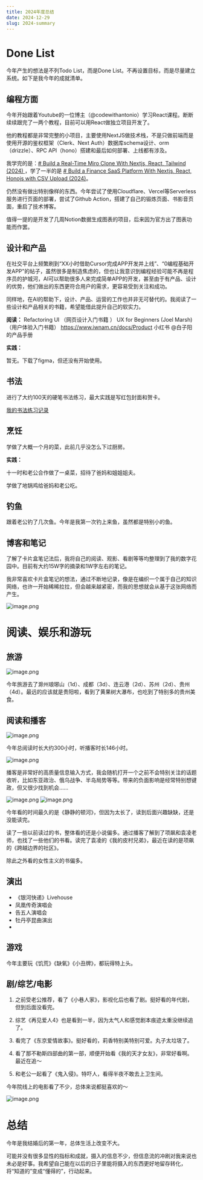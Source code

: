 ```yaml
---
title: 2024年度总结
date: 2024-12-29
slug: 2024-summary
---
```

# Done List

今年产生的想法是不列Todo List，而是Done List。不再设置目标，而是尽量建立系统。如下是我今年的成就清单。
## 编程方面

今年开始跟着Youtube的一位博主（@codewithantonio）学习React课程。断断续续跟完了一两个教程，目前可以用React做独立项目开发了。

他的教程都是非常完整的小项目，主要使用NextJS做技术栈，不是只做前端而是使用开源的鉴权框架（Clerk、Next Auth）数据库schema设计、orm（drizzle）、RPC API（hono）搭建和最后如何部署、上线都有涉及。

我学完的是：[# Build a Real-Time Miro Clone With Nextjs, React, Tailwind (2024) ]([[https://www.youtube.com/watch?v=ADJKbuayubE]]) ，学了一半的是 [# Build a Finance SaaS Platform With Nextjs, React, Honojs with CSV Upload (2024)](https://www.youtube.com/watch?v=N_uNKAus0II&t=34602s)。


仍然没有做出特别像样的东西。今年尝试了使用Cloudflare、Vercel等Serverless服务进行页面的部署，尝试了Github Action，搭建了自己的锻炼页面、书影音页面，重启了技术博客。

值得一提的是开发了几周Notion数据生成图表的项目，后来因为官方出了图表功能而作罢。

## 设计和产品

在社交平台上频繁刷到“XX小时借助Cursor完成APP开发并上线”、“0编程基础开发APP”的帖子，虽然很多是制造焦虑的，但也让我意识到编程经验可能不再是程序员的护城河，AI可以帮助很多人来完成简单APP的开发，甚至由于有产品、设计的优势，他们做出的东西更符合用户的需求，更容易受到关注和成功。

同样地，在AI的帮助下，设计、产品、运营的工作也并非无可替代的。我阅读了一些设计和产品相关的书籍，希望能借此提升自己的软实力。

**阅读：** 
Refactoring UI  （网页设计入门书籍  ）
UX for Beginners (Joel Marsh) （用户体验入门书籍）
https://www.iwnam.cn/docs/Product 小红书 @白子阳的产品手册

**实践：**

暂无。下载了figma，但还没有开始使用。
## 书法

进行了大约100天的硬笔书法练习，最大实践是写红包封面和贺卡。

[我的书法练习记录](https://ygria.site/handwrites/)
## 烹饪

学做了大概一个月的菜，此前几乎没怎么下过厨房。

**实践：**

十一时和老公合作做了一桌菜，招待了爸妈和姐姐姐夫。

学做了地锅鸡给爸妈和老公吃。

## 钓鱼

跟着老公钓了几次鱼。今年是我第一次钓上来鱼，虽然都是特别小的鱼。

## 博客和笔记

了解了卡片盒笔记法后，我将自己的阅读、观影、看剧等等均整理到了我的数字花园中。目前有大约15W字的摘录和1W字左右的笔记。

我非常喜欢卡片盒笔记的想法，通过不断地记录，像是在编织一个属于自己的知识网络，也许一开始稀稀拉拉，但会越来越紧密，而我的思想就会从基于这张网络而产生。

![image.png](https://images.ygria.site/2024/12/3854c033873d5cb81965e7b1fb1e017e.png)


# 阅读、娱乐和游玩

## 旅游

![image.png](https://images.ygria.site/5161735470081_.pic.jpg)


今年旅游去了滁州琅琊山（1d）、成都（3d）、连云港（2d）、苏州（2d）、贵州（4d）。最远的应该就是贵阳啦，看到了黄果树大瀑布，也吃到了特别多的贵州美食。

## 阅读和播客

![image.png](https://images.ygria.site/2024/12/aea139505150f7cc9eae64d3d9b91e90.png)

今年总阅读时长大约300小时，听播客时长146小时。

![image.png](https://images.ygria.site/2024/12/24f65cf882e5e40b437ece3621599aa1.png)


播客是非常好的高质量信息输入方式，我会随机打开一个之前不会特别关注的话题收听，比如东亚政治、俄乌战争、半岛局势等等。带来的负面影响是经常特别想键政，但又很少找到机会……

![image.png](https://images.ygria.site/5191735473843_.pic.jpg)
![image.png](https://images.ygria.site/5181735473577_.pic.jpg)


今年看的时间最久的是《静静的顿河》，但因为太长了，读到后面兴趣缺缺，还是没能读完。

读了一些以前读过的书，整体看的还是小说偏多。通过播客了解到了项飙和袁凌老师，也找了一些他们的书看。读完了袁凌的《我的皮村兄弟》，最近在读的是项飙的《跨越边界的社区》。

除此之外看的女性主义的书偏多。
## 演出

- 《银河快递》Livehouse
- 凤凰传奇演唱会
- 告五人演唱会
- 牡丹亭昆曲演出
- 
## 游戏

今年主要玩《饥荒》《缺氧》《小丑牌》，都玩得特上头。

## 剧/综艺/电影

1. 之前受老公推荐，看了《小巷人家》，影视化后也看了剧。挺好看的年代剧，但到后面没看完。

2. 综艺《再见爱人4》也是看到一半，因为太气人和感觉剧本痕迹太重没继续追了。

3. 看完了《东京爱情故事》。挺好看的，莉香特别美特别可爱。丸子太垃圾了。

4. 看了那不勒斯四部曲的第一部，顺便开始看《我的天才女友》，非常好看啊。最近在追～
5. 和老公一起看了《鬼入侵》。特吓人，看得半夜不敢去上卫生间。

今年院线上的电影看了不少，总体来说都挺喜欢的～

![image.png](https://images.ygria.site/5201735474161_.pic.jpg)


# 总结

今年是我结婚后的第一年，总体生活上改变不大。

可能并没有很多显性的指标和成就，摄入的信息不少，但信息流的冲刷对我来说也未必是好事。我希望自己能在以后的日子里能将摄入的东西更好地留存转化，将“知道的”变成“懂得的”，行动起来。